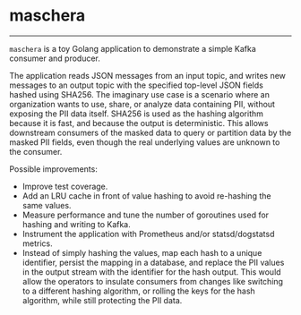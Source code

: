 # maschera

---

`maschera` is a toy Golang application to demonstrate a simple Kafka
consumer and producer.

The application reads JSON messages from an input topic, and writes new messages
to an output topic with the specified top-level JSON fields hashed using SHA256.
The imaginary use case is a scenario where an organization wants to use, share,
or analyze data containing PII, without exposing the PII data itself. SHA256 is
used as the hashing algorithm because it is fast, and because the output is
deterministic. This allows downstream consumers of the masked data to query or
partition data by the masked PII fields, even though the real underlying values
are unknown to the consumer.

Possible improvements:
- Improve test coverage.
- Add an LRU cache in front of value hashing to avoid re-hashing the same
  values.
- Measure performance and tune the number of goroutines used for hashing and
  writing to Kafka.
- Instrument the application with Prometheus and/or statsd/dogstatsd metrics.
- Instead of simply hashing the values, map each hash to a unique identifier,
  persist the mapping in a database, and replace the PII values in the output
  stream with the identifier for the hash output. This would allow the operators
  to insulate consumers from changes like switching to a different hashing
  algorithm, or rolling the keys for the hash algorithm, while still protecting
  the PII data.
